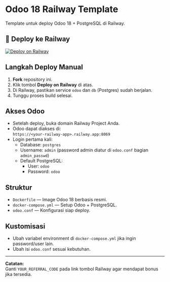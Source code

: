 # Odoo 18 Railway Template

Template untuk deploy Odoo 18 + PostgreSQL di Railway.

## 🚀 Deploy ke Railway

[![Deploy on Railway](https://railway.app/button.svg)](https://railway.app/new/template)

## Langkah Deploy Manual

1. **Fork** repository ini.
2. Klik tombol **Deploy on Railway** di atas.
3. Di Railway, pastikan service `odoo` dan `db` (Postgres) sudah berjalan.
4. Tunggu proses build selesai.

## Akses Odoo

- Setelah deploy, buka domain Railway Project Anda.
- Odoo dapat diakses di:  
  `https://<your-railway-app>.railway.app:8069`
- Login pertama kali:
  - Database: `postgres`
  - Username: `admin` (password admin diatur di `odoo.conf` bagian `admin_passwd`)
  - Default PostgreSQL:  
    - User: `odoo`  
    - Password: `odoo`

## Struktur

- `Dockerfile` — Image Odoo 18 berbasis resmi.
- `docker-compose.yml` — Setup Odoo + PostgreSQL.
- `odoo.conf` — Konfigurasi siap deploy.

## Kustomisasi

- Ubah variabel environment di `docker-compose.yml` jika ingin password/user lain.
- Ubah isi `odoo.conf` sesuai kebutuhan.

---

**Catatan:**  
Ganti `YOUR_REFERRAL_CODE` pada link tombol Railway agar mendapat bonus jika tersedia.
